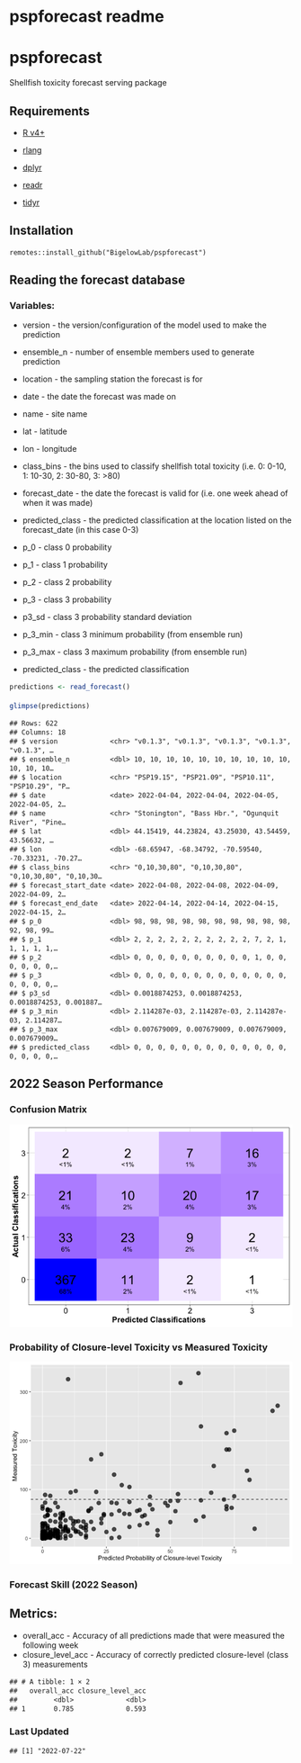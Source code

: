 pspforecast readme
================

# pspforecast

Shellfish toxicity forecast serving package

## Requirements

-   [R v4+](https://www.r-project.org/)

-   [rlang](https://CRAN.R-project.org/package=rlang)

-   [dplyr](https://CRAN.R-project.org/package=dplyr)

-   [readr](https://CRAN.R-project.org/package=readr)

-   [tidyr](https://CRAN.R-project.org/package=tidyr)

## Installation

    remotes::install_github("BigelowLab/pspforecast")

## Reading the forecast database

### Variables:

-   version - the version/configuration of the model used to make the
    prediction

-   ensemble\_n - number of ensemble members used to generate prediction

-   location - the sampling station the forecast is for

-   date - the date the forecast was made on

-   name - site name

-   lat - latitude

-   lon - longitude

-   class\_bins - the bins used to classify shellfish total toxicity
    (i.e. 0: 0-10, 1: 10-30, 2: 30-80, 3: &gt;80)

-   forecast\_date - the date the forecast is valid for (i.e. one week
    ahead of when it was made)

-   predicted\_class - the predicted classification at the location
    listed on the forecast\_date (in this case 0-3)

-   p\_0 - class 0 probability

-   p\_1 - class 1 probability

-   p\_2 - class 2 probability

-   p\_3 - class 3 probability

-   p3\_sd - class 3 probability standard deviation

-   p\_3\_min - class 3 minimum probability (from ensemble run)

-   p\_3\_max - class 3 maximum probability (from ensemble run)

-   predicted\_class - the predicted classification

``` r
predictions <- read_forecast()

glimpse(predictions)
```

    ## Rows: 622
    ## Columns: 18
    ## $ version             <chr> "v0.1.3", "v0.1.3", "v0.1.3", "v0.1.3", "v0.1.3", …
    ## $ ensemble_n          <dbl> 10, 10, 10, 10, 10, 10, 10, 10, 10, 10, 10, 10, 10…
    ## $ location            <chr> "PSP19.15", "PSP21.09", "PSP10.11", "PSP10.29", "P…
    ## $ date                <date> 2022-04-04, 2022-04-04, 2022-04-05, 2022-04-05, 2…
    ## $ name                <chr> "Stonington", "Bass Hbr.", "Ogunquit River", "Pine…
    ## $ lat                 <dbl> 44.15419, 44.23824, 43.25030, 43.54459, 43.56632, …
    ## $ lon                 <dbl> -68.65947, -68.34792, -70.59540, -70.33231, -70.27…
    ## $ class_bins          <chr> "0,10,30,80", "0,10,30,80", "0,10,30,80", "0,10,30…
    ## $ forecast_start_date <date> 2022-04-08, 2022-04-08, 2022-04-09, 2022-04-09, 2…
    ## $ forecast_end_date   <date> 2022-04-14, 2022-04-14, 2022-04-15, 2022-04-15, 2…
    ## $ p_0                 <dbl> 98, 98, 98, 98, 98, 98, 98, 98, 98, 98, 92, 98, 99…
    ## $ p_1                 <dbl> 2, 2, 2, 2, 2, 2, 2, 2, 2, 2, 7, 2, 1, 1, 1, 1, 1,…
    ## $ p_2                 <dbl> 0, 0, 0, 0, 0, 0, 0, 0, 0, 0, 1, 0, 0, 0, 0, 0, 0,…
    ## $ p_3                 <dbl> 0, 0, 0, 0, 0, 0, 0, 0, 0, 0, 0, 0, 0, 0, 0, 0, 0,…
    ## $ p3_sd               <dbl> 0.0018874253, 0.0018874253, 0.0018874253, 0.001887…
    ## $ p_3_min             <dbl> 2.114287e-03, 2.114287e-03, 2.114287e-03, 2.114287…
    ## $ p_3_max             <dbl> 0.007679009, 0.007679009, 0.007679009, 0.007679009…
    ## $ predicted_class     <dbl> 0, 0, 0, 0, 0, 0, 0, 0, 0, 0, 0, 0, 0, 0, 0, 0, 0,…

## 2022 Season Performance

### Confusion Matrix

![](README_files/figure-gfm/cm1-1.png)<!-- -->

### Probability of Closure-level Toxicity vs Measured Toxicity

![](README_files/figure-gfm/scatter1-1.png)<!-- -->

### Forecast Skill (2022 Season)

## Metrics:

-   overall\_acc - Accuracy of all predictions made that were measured
    the following week
-   closure\_level\_acc - Accuracy of correctly predicted closure-level
    (class 3) measurements

<!-- -->

    ## # A tibble: 1 × 2
    ##   overall_acc closure_level_acc
    ##         <dbl>             <dbl>
    ## 1       0.785             0.593

### Last Updated

    ## [1] "2022-07-22"
